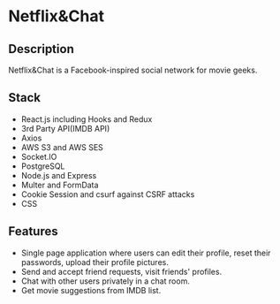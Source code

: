 # Netflix&Chat

## Description

Netflix&Chat is a Facebook-inspired social network for movie geeks.

## Stack

* React.js including Hooks and Redux
* 3rd Party API(IMDB API)
* Axios
* AWS S3 and AWS SES
* Socket.IO
* PostgreSQL
* Node.js and Express
* Multer and FormData
* Cookie Session and csurf against CSRF attacks
* CSS

## Features

* Single page application where users can edit their profile, reset their passwords, upload their profile pictures.
* Send and accept friend requests, visit friends' profiles.
* Chat with other users privately in a chat room.
* Get movie suggestions from IMDB list.
